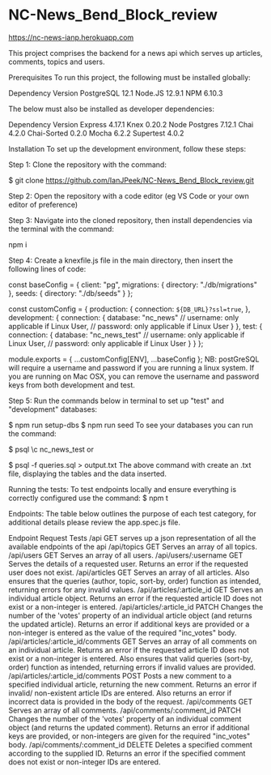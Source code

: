 # NC-News_Bend_Block_review

https://nc-news-ianp.herokuapp.com

This project comprises the backend for a news api which serves up articles, comments, topics and users.

Prerequisites
To run this project, the following must be installed globally:

Dependency	Version
PostgreSQL	12.1
Node.JS	12.9.1
NPM	6.10.3

The below must also be installed as developer dependencies:

Dependency	Version
Express	4.17.1
Knex	0.20.2
Node Postgres	7.12.1
Chai	4.2.0
Chai-Sorted	0.2.0
Mocha	6.2.2
Supertest	4.0.2

Installation
To set up the development environment, follow these steps:

Step 1: Clone the repository with the command:

$ git clone https://github.com/IanJPeek/NC-News_Bend_Block_review.git

Step 2: Open the repository with a code editor (eg VS Code or your own editor of preference)

Step 3: Navigate into the cloned repository, then install dependencies via the terminal with the command:

npm i

Step 4: Create a knexfile.js file in the main directory, then insert the following lines of code:

const baseConfig = {
client: "pg",
migrations: {
directory: "./db/migrations"
},
seeds: {
directory: "./db/seeds"
}
};

const customConfig = {
production: {
connection: `${DB_URL}?ssl=true`,
},
development: {
connection: {
database: "nc_news"
// username: only applicable if Linux User,
// password: only applicable if Linux User
}
},
test: {
connection: {
database: "nc_news_test"
// username: only applicable if Linux User,
// password: only applicable if Linux User
}
}
};

module.exports = { ...customConfig[ENV], ...baseConfig };
NB: postGreSQL will require a username and password if you are running a linux system. If you are running on Mac OSX, you can remove the username and password keys from both development and test.

Step 5: Run the commands below in terminal to set up "test" and "development" databases:

$ npm run setup-dbs
$ npm run seed
To see your databases you can run the command:

\$ psql
\c nc_news_test
or

\$ psql -f queries.sql > output.txt
The above command with create an .txt file, displaying the tables and the data inserted.

Running the tests: To test endpoints locally and ensure everything is correctly configured use the command: $ npm t

Endpoints: The table below outlines the purpose of each test category, for additional details please review the app.spec.js file.

Endpoint	Request	Tests
/api	GET	serves up a json representation of all the available endpoints of the api
/api/topics	GET	Serves an array of all topics.
/api/users	GET	Serves an array of all users.
/api/users/:username	GET	Serves the details of a requested user. Returns an error if the requested user does not exist.
/api/articles	GET	Serves an array of all articles. Also ensures that the queries (author, topic, sort-by, order) function as intended, returning errors for any invalid values.
/api/articles/:article_id	GET	Serves an individual article object. Returns an error if the requested article ID does not exist or a non-integer is entered.
/api/articles/:article_id	PATCH	Changes the number of the 'votes' property of an individual article object (and returns the updated article). Returns an error if additional keys are provided or a non-integer is entered as the value of the required "inc_votes" body.
/api/articles/:article_id/comments	GET	Serves an array of all comments on an individual article. Returns an error if the requested article ID does not exist or a non-integer is entered. Also ensures that valid queries (sort-by, order) function as intended, returning errors if invalid values are provided.
/api/articles/:article_id/comments	POST	Posts a new comment to a specified individual article, returning the new comment. Returns an error if invalid/ non-existent article IDs are entered. Also returns an error if incorrect data is provided in the body of the request.
/api/comments GET Serves an array of all comments.
/api/comments/:comment_id	PATCH	Changes the number of the 'votes' property of an individual comment object (and returns the updated comment). Returns an error if additional keys are provided, or non-integers are given for the required "inc_votes" body.
/api/comments/:comment_id	DELETE	Deletes a specified comment according to the supplied ID. Returns an error if the specified comment does not exist or non-integer IDs are entered.


